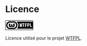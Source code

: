 
Licence
=======

![Logo de la licence](wtfpl-badge.png)

Licence utilisé pour le projet [WTFPL](wtfpl.net).
